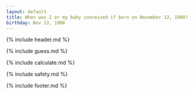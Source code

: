 ```yaml
---
layout: default
title: When was I or my baby conceived if born on November 13, 1908?
birthday: Nov 13, 1908
---
```


{% include header.md %}

{% include guess.md %}

{% include calculate.md %}

{% include safety.md %}

{% include footer.md %}



